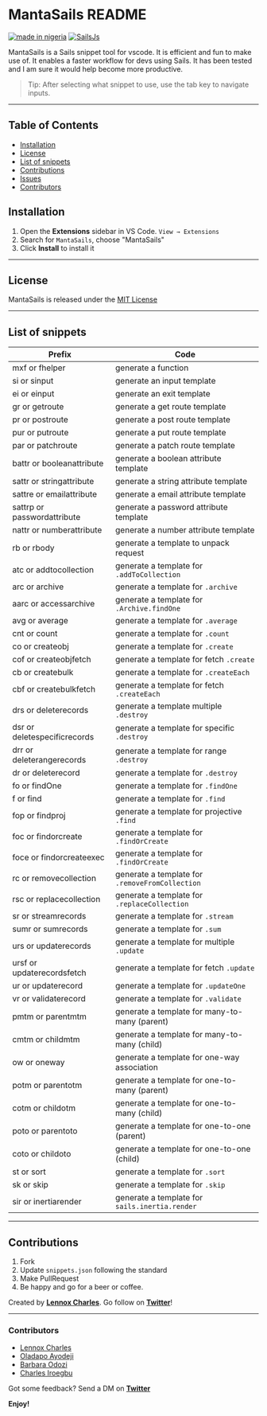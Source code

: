 # MantaSails README

[![made in nigeria](https://img.shields.io/badge/made%20in-nigeria-008751.svg?style=for-the-badge)](https://github.com/acekyd/made-in-nigeria) [![SailsJs](https://img.shields.io/badge/Framework-SailsJs-blue.svg?longCache=true&style=for-the-badge)](https://sailsjs.com/)

MantaSails is a Sails snippet tool for vscode. It is efficient and fun to make use of. It enables a faster workflow for devs using Sails. It has been tested and I am sure it would help become more productive.

> Tip: After selecting what snippet to use, use the tab key to navigate inputs.

---

## Table of Contents

- [Installation](#installation)
- [License](#license)
- [List of snippets](#list-of-snippets)
- [Contributions](#contributions)
- [Issues](#issues)
- [Contributors](#contributors)

## Installation

1. Open the **Extensions** sidebar in VS Code. `View → Extensions`
2. Search for `MantaSails`, choose "MantaSails"
3. Click **Install** to install it

---

## License

MantaSails is released under the [MIT License](https://github.com/lennyAiko/MantaSails/blob/main/LICENSE)

---

## List of snippets

| Prefix                       | Code                                            |
| ---------------------------- | ----------------------------------------------- |
| mxf or fhelper               | generate a function                             |
| si or sinput                 | generate an input template                      |
| ei or einput                 | generate an exit template                       |
| gr or getroute               | generate a get route template                   |
| pr or postroute              | generate a post route template                  |
| pur or putroute              | generate a put route template                   |
| par or patchroute            | generate a patch route template                 |
| battr or booleanattribute    | generate a boolean attribute template           |
| sattr or stringattribute     | generate a string attribute template            |
| sattre or emailattribute     | generate a email attribute template             |
| sattrp or passwordattribute  | generate a password attribute template          |
| nattr or numberattribute     | generate a number attribute template            |
| rb or rbody                  | generate a template to unpack request           |
| atc or addtocollection       | generate a template for `.addToCollection`      |
| arc or archive               | generate a template for `.archive`              |
| aarc or accessarchive        | generate a template for `.Archive.findOne`      |
| avg or average               | generate a template for `.average`              |
| cnt or count                 | generate a template for `.count`                |
| co or createobj              | generate a template for `.create`               |
| cof or createobjfetch        | generate a template for fetch `.create`         |
| cb or createbulk             | generate a template for `.createEach`           |
| cbf or createbulkfetch       | generate a template for fetch `.createEach`     |
| drs or deleterecords         | generate a template multiple `.destroy`         |
| dsr or deletespecificrecords | generate a template for specific `.destroy`     |
| drr or deleterangerecords    | generate a template for range `.destroy`        |
| dr or deleterecord           | generate a template for `.destroy`              |
| fo or findOne                | generate a template for `.findOne`              |
| f or find                    | generate a template for `.find`                 |
| fop or findproj              | generate a template for projective `.find`      |
| foc or findorcreate          | generate a template for `.findOrCreate`         |
| foce or findorcreateexec     | generate a template for `.findOrCreate`         |
| rc or removecollection       | generate a template for `.removeFromCollection` |
| rsc or replacecollection     | generate a template for `.replaceCollection`    |
| sr or streamrecords          | generate a template for `.stream`               |
| sumr or sumrecords           | generate a template for `.sum`                  |
| urs or updaterecords         | generate a template for multiple `.update`      |
| ursf or updaterecordsfetch   | generate a template for fetch `.update`         |
| ur or updaterecord           | generate a template for `.updateOne`            |
| vr or validaterecord         | generate a template for `.validate`             |
| pmtm or parentmtm            | generate a template for many-to-many (parent)   |
| cmtm or childmtm             | generate a template for many-to-many (child)    |
| ow or oneway                 | generate a template for one-way association     |
| potm or parentotm            | generate a template for one-to-many (parent)    |
| cotm or childotm             | generate a template for one-to-many (child)     |
| poto or parentoto            | generate a template for one-to-one (parent)     |
| coto or childoto             | generate a template for one-to-one (child)      |
| st or sort                   | generate a template for `.sort`                 |
| sk or skip                   | generate a template for `.skip`                 |
| sir or inertiarender         | generate a template for `sails.inertia.render`  |

---

## Contributions

1. Fork
2. Update `snippets.json` following the standard
3. Make PullRequest
4. Be happy and go for a beer or coffee.

Created by **[Lennox Charles](https://github.com/lennyaiko)**.
Go follow on **[Twitter](https://twitter.com/c_lennyx)**!

---

### Contributors

- [Lennox Charles](https://github.com/lennyaiko)
- [Oladapo Ayodeji](https://github.com/Dipsaint1)
- [Barbara Odozi](https://github.com/geekiedj)
- [Charles Iroegbu](https://github.com/charlescookey)

Got some feedback? Send a DM on **[Twitter](https://twitter.com/c_lennyx)**

**Enjoy!**
